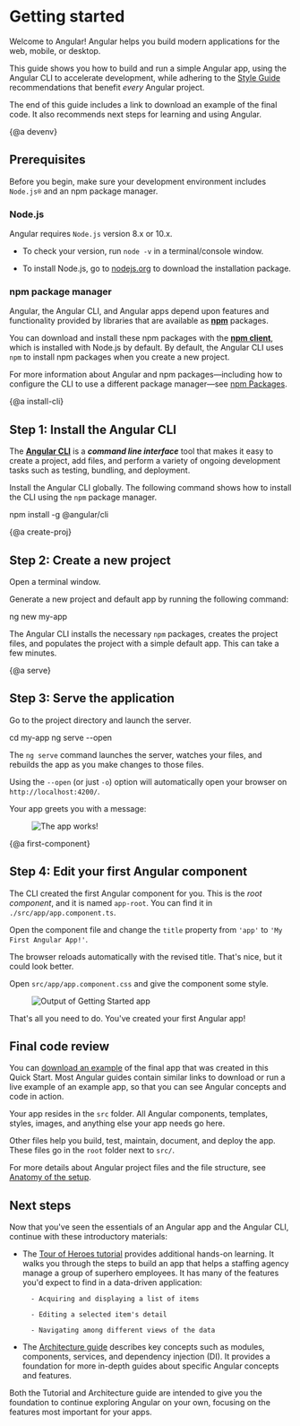 # Getting started 

Welcome to Angular! Angular helps you build modern applications for the web, mobile, or desktop.  

This guide shows you how to build and run a simple Angular
app, using the Angular CLI to accelerate development, 
while adhering to the [Style Guide](guide/styleguide) recommendations that
benefit _every_ Angular project.

The end of this guide includes a link to download an example of the final code. It also recommends next steps for learning and using Angular. 


{@a devenv}

## Prerequisites 

Before you begin, make sure your development environment includes `Node.js®` and an npm package manager. 

### Node.js

Angular requires `Node.js` version 8.x or 10.x.

* To check your version, run `node -v` in a terminal/console window.

* To install Node.js, go to [nodejs.org](https://nodejs.org/en//) to download the installation package.

### npm package manager

Angular, the Angular CLI, and Angular apps depend upon features and functionality provided by libraries that are available as [**npm**](https://docs.npmjs.com/) packages.

You can download and install these npm packages with the [**npm client**](https://docs.npmjs.com/cli/install), which is installed with Node.js by default. 
By default, the Angular CLI uses `npm` to install npm packages when you create a new project. 

For more information about Angular and npm packages&mdash;including how to configure the CLI to use a different package manager&mdash;see [npm Packages](guide/npm-packages). 


{@a install-cli}

## Step 1: Install the Angular CLI

The [**Angular CLI**](https://cli.angular.io/) is a **_command line interface_** tool
that makes it easy to create a project, add files, and perform a variety of ongoing development tasks such as testing, bundling, and deployment.

Install the Angular CLI globally. The following command shows how to install the CLI using the `npm` package manager.


<code-example language="sh" class="code-shell">
  npm install -g @angular/cli

</code-example>




{@a create-proj}

## Step 2: Create a new project



Open a terminal window.


Generate a new project and default app by running the following command:


<code-example language="sh" class="code-shell">
  ng new my-app

</code-example>


The Angular CLI installs the necessary `npm` packages, creates the project files, and populates the project with a simple default app. This can take a few minutes.


{@a serve}

## Step 3: Serve the application


Go to the project directory and launch the server.


<code-example language="sh" class="code-shell">
  cd my-app
  ng serve --open
</code-example>



The `ng serve` command launches the server, watches your files,
and rebuilds the app as you make changes to those files.

Using the `--open` (or just `-o`) option will automatically open your browser
on `http://localhost:4200/`.

Your app greets you with a message:


<figure>
  <img src='generated/images/guide/cli-quickstart/app-works.png' alt="The app works!">
</figure>



{@a first-component}

## Step 4: Edit your first Angular component



The CLI created the first Angular component for you.
This is the _root component_, and it is named `app-root`.
You can find it in `./src/app/app.component.ts`.


Open the component file and change the `title` property from `'app'` to `'My First Angular App!'`.


<code-example path="cli-quickstart/src/app/app.component.ts" region="title" title="src/app/app.component.ts" linenums="false"></code-example>



The browser reloads automatically with the revised title. That's nice, but it could look better.

Open `src/app/app.component.css` and give the component some style.


<code-example path="cli-quickstart/src/app/app.component.css" title="src/app/app.component.css" linenums="false"></code-example>



<figure>
  <img src='generated/images/guide/cli-quickstart/my-first-app.png' alt="Output of Getting Started app">
</figure>

That's all you need to do. You've created your first Angular app!


## Final code review

You can <a href="generated/zips/cli-quickstart/cli-quickstart.zip" target="_blank">download an example</a> of the final app that was created in this Quick Start. Most Angular guides contain similar links to download or run a live example of an  example app, so that you can see Angular concepts and code in action. 

Your app resides in the `src` folder.
All Angular components, templates, styles, images, and anything else your app needs go here.

Other files help you build, test, maintain, document, and deploy the app.
These files go in the `root` folder next to `src/`.

For more details about Angular project files and the file structure, see [Anatomy of the setup](guide/setup-systemjs-anatomy).


## Next steps

Now that you've seen the essentials of an Angular app and the Angular CLI, continue with these introductory materials: 

* The [Tour of Heroes tutorial](tutorial "Tour of Heroes tutorial") provides additional hands-on learning. It walks you through the steps to build an app that helps a staffing agency manage a group of superhero employees. 
It has many of the features you'd expect to find in a data-driven application: 

        - Acquiring and displaying a list of items

        - Editing a selected item's detail

        - Navigating among different views of the data


* The [Architecture guide](guide/architecture "Architecture guide")  describes key concepts such as modules, components, services, and dependency injection (DI). It provides a foundation for more in-depth guides about specific Angular concepts and features.  

Both the Tutorial and Architecture guide are intended to give you the foundation to continue exploring Angular on your own, focusing on the features most important for your apps. 


